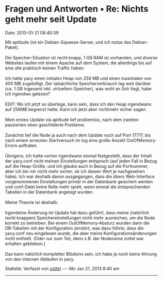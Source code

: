 Fragen und Antworten • Re: Nichts geht mehr seit Update
=======================================================

Date: 2013-01-21 08:40:39

Mit aptitude (ist ein Debian-Squeeze-Server, und ich nutze das
Debian-Paket).\
\
Die Speicher-Situation ist recht knapp, 1 GB RAM ist vorhanden, und
diverse Websites laufen mit einem Apache auf dem System, die allerdings
bis auf eine alle praktisch keinen Traffic haben.\
\
Ich hatte yacy einen initialen Heap von 256 MB und einen maximalen von
400 MB zugebilligt. Der tatsächliche Speicherverbrauch lag weit darüber
(ca. 1 GB ingesamt inkl. virtuellem Speicher), was wohl an Solr liegt,
habe ich irgendwo gelesen?\
\
EDIT: Wo ich jetzt so überlege, kann sein, dass ich den Heap irgendwann
auf 256MB begrenzt hatte. Kann ich jetzt aber nichtmehr sicher sagen.\
\
Mein erstes Update via aptitude lief problemlos, nach dem zweiten
passierten oben geschilderte Probleme.\
\
Zunächst lief die Node ja auch nach dem Update noch auf Port 17717, bis
nach einem erneuten Startversuch im log eine große Anzahl
OutOfMemory-Errors auftraten.\
\
Übrigens, ich hatte vorher irgendwann einmal festgestellt, dass der
Inhalt der yacy.conf nicht meinen Einstellungen entsprach (auf jeden
Fall in Bezug auf die Heap-Größe, und ich glaube auch in Bezug auf die
Portnummer, aber ich bin mir nicht mehr sicher, ob ich diesen Wert je
nachgesehen habe). Ich war deshalb davon ausgegangen, dass die übers
Web-Interface vorgenommenen Einstellungen primär in der Datenbank
gesichert werden und conf-Datei keine Rolle mehr spielt, wenn einmal die
entsprechenden Tabellen in der Datenbank angelegt wurden.\
\
Meine Theorie ist deshalb:\
\
Irgendeine Änderung im Update hat dazu geführt, dass meine (natürlich
recht knappen) Speichereinstellungen nicht mehr ausreichen, um die Node
korrekt zu betreiben. Bei einem OutOfMemory-Absturz wurden dann die
DB-Tabellen mit der Konfiguration zerstört, was dazu führte, dass die
yacy.conf neu eingelesen wurde, die aber meine Konfigurationsänderungen
nicht enthielt. (Oder nur zum Teil, denn z.B. der Nodename zottel war
erhalten geblieben.)\
\
Das kann natürlich kompletter Blödsinn sein, ich habe ja noch keine
Ahnung von den internen Abläufen in yacy.

Statistik: Verfasst von
[zottel](http://forum.yacy-websuche.de/memberlist.php?mode=viewprofile&u=8868)
--- Mo Jan 21, 2013 8:40 am

------------------------------------------------------------------------
